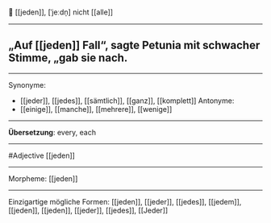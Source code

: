 🔵 [[jeden]], [ˈjeːdn̩]
nicht [[alle]]

---
„Auf [[jeden]] Fall“, sagte Petunia mit schwacher Stimme, „gab sie nach. 
-

---
Synonyme: 
- [[jeder]], [[jedes]], [[sämtlich]], [[ganz]], [[komplett]]
Antonyme:
- [[einige]], [[manche]], [[mehrere]], [[wenige]]

---
**Übersetzung**:
every, each

---
#Adjective [[jeden]]

---
Morpheme:
[[jeden]]

---

Einzigartige mögliche Formen: 
[[jeden]], [[jeder]], [[jedes]], [[jedem]], [[jeden]], [[jeden]], [[jeder]], [[jedes]], [[Jeder]]
